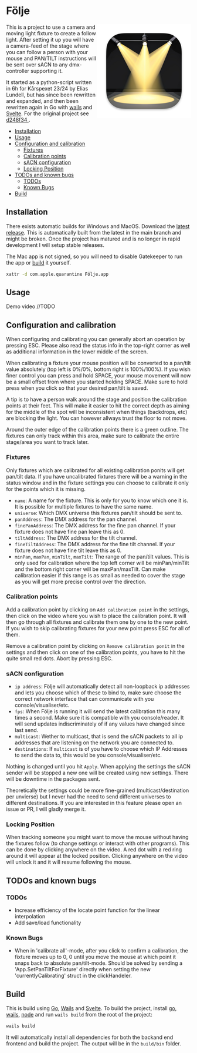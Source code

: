 # Följe

<img align="right" src="https://github.com/LogFlames/folje/blob/main/build/appicon.png?raw=true" width="256" height="256">

This is a project to use a camera and moving light fixture to create a follow light. After setting it up you will have a camera-feed of the stage where you can follow a person with your mouse and PAN/TILT instructions will be sent over sACN to any dmx-controller supporting it.

It started as a python-script written in 6h for Kårspexet 23/24 by Elias Lundell, but has since been rewritten and expanded, and then been rewritten again in Go with [wails](https://github.com/wailsapp/wails) and [Svelte](https://svelte.dev). For the original project see [d248f34
](https://github.com/LogFlames/folje/commit/d248f3438c96cdaaafaa230d976599d08036f53d).

- [Installation](#installation)
- [Usage](#usage)
- [Configuration and calibration](#configuration-and-calibration)
  - [Fixtures](#fixtures)
  - [Calibration points](#calibration-points)
  - [sACN configuration](#sacn-configuration)
  - [Locking Position](#locking-position)
- [TODOs and known bugs](#todos-and-known-bugs)
  - [TODOs](#todos)
  - [Known Bugs](#known-bugs)
- [Build](#build)

## Installation

There exists automatic builds for Windows and MacOS. Download the [latest release](https://github.com/LogFlames/folje/releases/tag/latest). This is automatically built from the latest in the main branch and might be broken. Once the project has matured and is no longer in rapid development I will setup stable releases.

The Mac app is not signed, so you will need to disable Gatekeeper to run the app or [build](#build) it yourself.
```bash
xattr -d com.apple.quarantine Följe.app
```

## Usage

Demo video //TODO

## Configuration and calibration

When configuring and calibrating you can generally abort an operation by pressing ESC. Please also read the status info in the top-right corner as well as additional information in the lower middle of the screen.

When calibrating a fixture your mouse position will be converted to a pan/tilt value absolutely (top left is 0%/0%, bottom right is 100%/100%). If you wish finer control you can press and hold SPACE, your mouse movement will now be a small offset from where you started holding SPACE. Make sure to hold press when you click so that your desired pan/tilt is saved. 

A tip is to have a person walk around the stage and position the calibration points at their feet. This will make it easier to hit the correct depth as aiming for the middle of the spot will be inconsistent when things (backdrops, etc) are blocking the light. You can however allways trust the floor to not move. 

Around the outer edge of the calibration points there is a green outline. The fixtures can only track within this area, make sure to calibrate the entire stage/area you want to track later.

### Fixtures

Only fixtures which are calibrated for all existing calibration ponits will get pan/tilt data. If you have uncalibrated fixtures there will be a warning in the status window and in the fixture settings you can choose to calibrate it only for the points which it is missing. 

- `name`: A name for the fixture. This is only for you to know which one it is. It is possible for multiple fixtures to have the same name.
- `universe`: Which DMX universe this fixtures pan/tilt should be sent to.
- `panAddress`: The DMX address for the pan channel.
- `finePanAddress`: The DMX address for the fine pan channel. If your fixture does not have fine pan leave this as 0.
- `tiltAddress`: The DMX address for the tilt channel.
- `fineTiltAddress`: The DMX address for the fine tilt channel. If your fixture does not have fine tilt leave this as 0.
- `minPan`, `maxPan`, `minTilt`, `maxTilt`: The range of the pan/tilt values. This is only used for calibration where the top left corner will be minPan/minTilt and the bottom right corner will be maxPan/maxTilt. Can make calibration easier if this range is as small as needed to cover the stage as you will get more precise control over the direction.

### Calibration points

Add a calibration point by clicking on `Add calibration point` in the settings, then click on the video where you wish to place the calibration point. It will then go through all fixtures and calibrate them one by one to the new point. If you wish to skip calibrating fixtures for your new point press ESC for all of them.

Remove a calibration point by clicking on `Remove calibration ponit` in the settings and then click on one of the calibration points, you have to hit the quite small red dots. Abort by pressing ESC.

### sACN configuration

- `ip address`: Följe will automatically detect all non-loopback ip addresses and lets you choose which of these to bind to, make sure choose the correct network interface that can communicate with you console/visualiser/etc.
- `fps`: When Följe is running it will send the latest calibration this many times a second. Make sure it is compatible with you console/reader. It will send updates indiscriminately of if any values have changed since last send.
- `multicast`: Wether to multicast, that is send the sACN packets to all ip addresses that are listening on the network you are connected to.
- `destinations`: If `multicast` is of you have to choose which IP Addresses to send the data to, this would be you console/visualiser/etc.

Nothing is changed until you hit `Apply`. When applying the settings the sACN sender will be stopped a new one will be created using new settings. There will be downtime in the packages sent. 

Theoretically the settings could be more fine-grained (multicast/destination per unvierse) but I never had the need to send different universes to different destinations. If you are interested in this feature please open an issue or PR, I will gladly merge it.

### Locking Position

When tracking someone you might want to move the mouse without having the fixtures follow (to change settings or interact with other programs). This can be done by clicking anywhere on the video. A red dot with a red ring around it will appear at the locked position. Clicking anywhere on the video will unlock it and it will resume following the mouse.

## TODOs and known bugs

### TODOs

- Increase efficiency of the locate point function for the linear interpolation
- Add save/load functionality

### Known Bugs

- When in 'calibrate all'-mode, after you click to confirm a calibration, the fixture moves up to 0, 0 until you move the mouse at which point it snaps back to absolute pan/tilt-mode. Should be solved by sending a 'App.SetPanTiltForFixture' directly when setting the new 'currentlyCalibrating' struct in the clickHandeler.

## Build

This is build using [Go](https://go.dev/), [Wails](https://wails.io/) and [Svelte](https://svelte.dev/). To build the project, install [go](https://go.dev/doc/install), [wails](https://wails.io/docs/gettingstarted/installation), [node](https://nodejs.org/en/download) and run `wails build` from the root of the project:
```bash
wails build
```
It will automatically install all dependencies for both the backand end frontend and build the project. The output will be in the `build/bin` folder.
